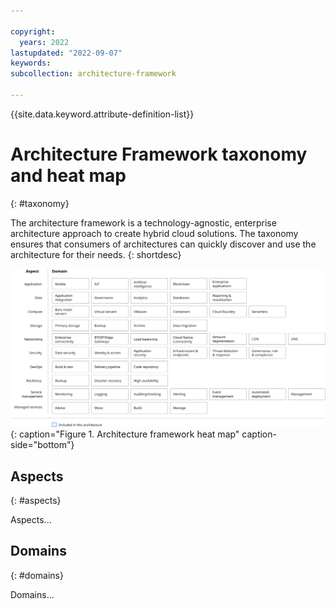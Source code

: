 ```yaml
---

copyright:
  years: 2022
lastupdated: "2022-09-07"
keywords: 
subcollection: architecture-framework

---
```


{{site.data.keyword.attribute-definition-list}}


# Architecture Framework taxonomy and heat map
{: #taxonomy}

The architecture framework is a technology-agnostic, enterprise architecture approach to create hybrid cloud solutions. The taxonomy ensures that consumers of architectures can quickly discover and use the architecture for their needs.
{: shortdesc} 

![Architecture framework heat map](images/heatmap.svg){: caption="Figure 1. Architecture framework heat map" caption-side="bottom"}

## Aspects
{: #aspects}

Aspects...  

## Domains
{: #domains}

Domains...  
